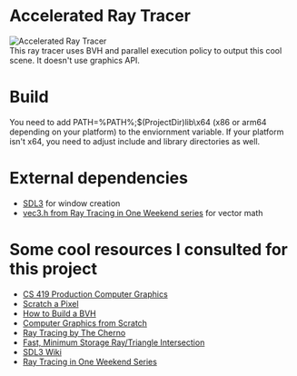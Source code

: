 # Accelerated Ray Tracer
![Accelerated Ray Tracer](https://github.com/user-attachments/assets/01931eb4-0e8f-47a9-a256-030792210454)
<br/>
This ray tracer uses BVH and parallel execution policy to output this cool scene. It doesn't use graphics API.
# Build
You need to add PATH=%PATH%;$(ProjectDir)lib\x64 (x86 or arm64 depending on your platform) to the enviornment variable. If your platform isn't x64, you need to adjust include and library directories as well.
# External dependencies
- [SDL3](https://github.com/libsdl-org/SDL/releases/tag/preview-3.1.3) for window creation
- [vec3.h from Ray Tracing in One Weekend series](https://github.com/RayTracing/raytracing.github.io/blob/release/src/InOneWeekend/vec3.h) for vector math
# Some cool resources I consulted for this project
- [CS 419 Production Computer Graphics](https://illinois-cs419.github.io/)
- [Scratch a Pixel](https://www.scratchapixel.com/index.html)
- [How to Build a BVH](https://github.com/jbikker/bvh_article)
- [Computer Graphics from Scratch](https://gabrielgambetta.com/computer-graphics-from-scratch/)
- [Ray Tracing by The Cherno](https://www.youtube.com/playlist?list=PLlrATfBNZ98edc5GshdBtREv5asFW3yXl)
- [Fast, Minimum Storage Ray/Triangle Intersection](https://cadxfem.org/inf/Fast%20MinimumStorage%20RayTriangle%20Intersection.pdf)
- [SDL3 Wiki](https://wiki.libsdl.org/SDL3/FrontPage)
- [Ray Tracing in One Weekend Series](https://github.com/RayTracing/raytracing.github.io/)
